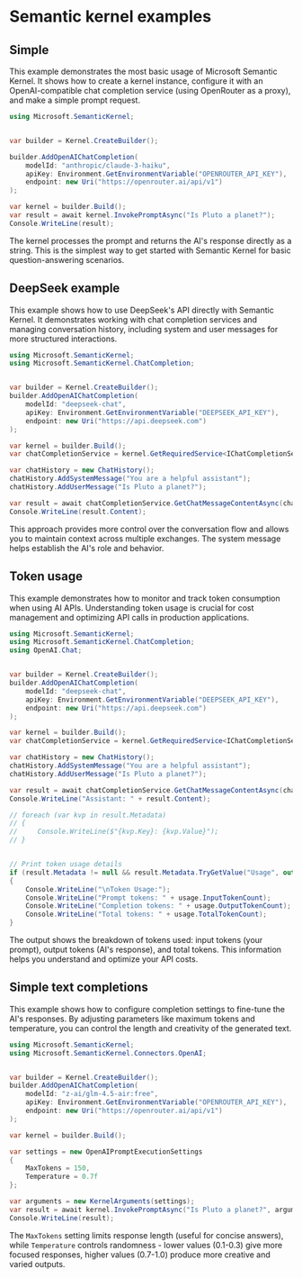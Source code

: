 # Semantic kernel examples


## Simple 

This example demonstrates the most basic usage of Microsoft Semantic Kernel. It shows how to create a kernel instance, configure it with an OpenAI-compatible chat completion service (using OpenRouter as a proxy), and make a simple prompt request.

```c#
using Microsoft.SemanticKernel;


var builder = Kernel.CreateBuilder();

builder.AddOpenAIChatCompletion(
    modelId: "anthropic/claude-3-haiku",
    apiKey: Environment.GetEnvironmentVariable("OPENROUTER_API_KEY"),
    endpoint: new Uri("https://openrouter.ai/api/v1")
);

var kernel = builder.Build();
var result = await kernel.InvokePromptAsync("Is Pluto a planet?");
Console.WriteLine(result);
```

The kernel processes the prompt and returns the AI's response directly as a string. This is the simplest way to get started with Semantic Kernel for basic question-answering scenarios.

## DeepSeek example

This example shows how to use DeepSeek's API directly with Semantic Kernel. It demonstrates working with chat completion services and managing conversation history, including system and user messages for more structured interactions.

```c#
using Microsoft.SemanticKernel;
using Microsoft.SemanticKernel.ChatCompletion;


var builder = Kernel.CreateBuilder();
builder.AddOpenAIChatCompletion(
    modelId: "deepseek-chat",
    apiKey: Environment.GetEnvironmentVariable("DEEPSEEK_API_KEY"),
    endpoint: new Uri("https://api.deepseek.com")
);

var kernel = builder.Build();
var chatCompletionService = kernel.GetRequiredService<IChatCompletionService>();

var chatHistory = new ChatHistory();
chatHistory.AddSystemMessage("You are a helpful assistant");
chatHistory.AddUserMessage("Is Pluto a planet?");

var result = await chatCompletionService.GetChatMessageContentAsync(chatHistory);
Console.WriteLine(result.Content);
```

This approach provides more control over the conversation flow and allows you to maintain context across multiple exchanges. The system message helps establish the AI's role and behavior.

## Token usage

This example demonstrates how to monitor and track token consumption when using AI APIs. Understanding token usage is crucial for cost management and optimizing API calls in production applications.

```c#
using Microsoft.SemanticKernel;
using Microsoft.SemanticKernel.ChatCompletion;
using OpenAI.Chat;


var builder = Kernel.CreateBuilder();
builder.AddOpenAIChatCompletion(
    modelId: "deepseek-chat",
    apiKey: Environment.GetEnvironmentVariable("DEEPSEEK_API_KEY"),
    endpoint: new Uri("https://api.deepseek.com")
);

var kernel = builder.Build();
var chatCompletionService = kernel.GetRequiredService<IChatCompletionService>();

var chatHistory = new ChatHistory();
chatHistory.AddSystemMessage("You are a helpful assistant");
chatHistory.AddUserMessage("Is Pluto a planet?");

var result = await chatCompletionService.GetChatMessageContentAsync(chatHistory);
Console.WriteLine("Assistant: " + result.Content);

// foreach (var kvp in result.Metadata)
// {
//     Console.WriteLine($"{kvp.Key}: {kvp.Value}");
// }


// Print token usage details
if (result.Metadata != null && result.Metadata.TryGetValue("Usage", out var usageObj) && usageObj is ChatTokenUsage usage)
{
    Console.WriteLine("\nToken Usage:");
    Console.WriteLine("Prompt tokens: " + usage.InputTokenCount);
    Console.WriteLine("Completion tokens: " + usage.OutputTokenCount);
    Console.WriteLine("Total tokens: " + usage.TotalTokenCount);
}
```

The output shows the breakdown of tokens used: input tokens (your prompt), output tokens (AI's response), and total tokens. This information helps you understand and optimize your API costs.

## Simple text completions

This example shows how to configure completion settings to fine-tune the AI's responses. By adjusting parameters like maximum tokens and temperature, you can control the length and creativity of the generated text.

```c#
using Microsoft.SemanticKernel;
using Microsoft.SemanticKernel.Connectors.OpenAI;


var builder = Kernel.CreateBuilder();
builder.AddOpenAIChatCompletion(
    modelId: "z-ai/glm-4.5-air:free",
    apiKey: Environment.GetEnvironmentVariable("OPENROUTER_API_KEY"),
    endpoint: new Uri("https://openrouter.ai/api/v1")
);

var kernel = builder.Build();

var settings = new OpenAIPromptExecutionSettings
{
    MaxTokens = 150,
    Temperature = 0.7f
};

var arguments = new KernelArguments(settings);
var result = await kernel.InvokePromptAsync("Is Pluto a planet?", arguments);
Console.WriteLine(result);
```

The `MaxTokens` setting limits response length (useful for concise answers), while `Temperature` controls randomness - lower values (0.1-0.3) give more focused responses, higher values (0.7-1.0) produce more creative and varied outputs.


